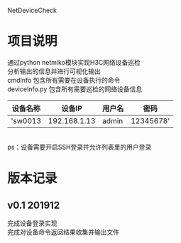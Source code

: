 NetDeviceCheck

# 项目说明
通过python netmiko模块实现H3C网络设备巡检<br />
分析输出的信息并进行可视化输出<br />
cmdInfo 包含所有需要在设备执行的命令<br />
deviceInfo.py 包含所有需要巡检的网络设备信息<br />

|设备名称 | 设备IP | 用户名 | 密码 |
|---------|------------|------|---------|
|'sw0013 |192.168.1.13 |admin |12345678'|
<br />
ps：设备需要开启SSH登录并允许列表里的用户登录<br />

# 版本记录
## v0.1 201912
完成设备登录实现<br />
完成对设备命令返回结果收集并输出文件<br />
